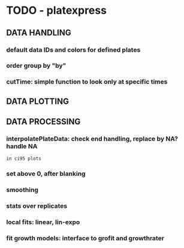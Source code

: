 # TODO - platexpress

## DATA HANDLING
### default data IDs and colors for defined plates
### order group by "by"
### cutTime: simple function to look only at specific times

## DATA PLOTTING

## DATA PROCESSING
### interpolatePlateData: check end handling, replace by NA? handle NA
    in ci95 plots
### set above 0, after blanking
### smoothing
### stats over replicates
### local fits: linear, lin-expo
### fit growth models: interface to grofit and growthrater

